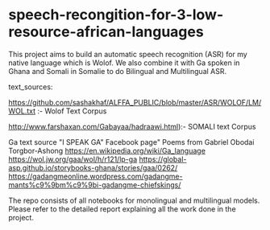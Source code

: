 # speech-recongition-for-3-low-resource-african-languages

This project aims to build an automatic speech recognition (ASR) for my native language which is Wolof. We also combine it with Ga spoken in Ghana and Somali in Somalie to do Bilingual and Multilingual ASR.

text_sources:

https://github.com/sashakhaf/ALFFA_PUBLIC/blob/master/ASR/WOLOF/LM/WOL.txt :- Wolof Text Corpus

http://www.farshaxan.com/Gabayaa/hadraawi.html):- SOMALI text Corpus

Ga text source "I SPEAK GA" Facebook page" Poems from Gabriel Obodai Torgbor-Ashong https://en.wikipedia.org/wiki/Ga_language https://wol.jw.org/gaa/wol/h/r121/lp-ga https://global-asp.github.io/storybooks-ghana/stories/gaa/0262/ https://gadangmeonline.wordpress.com/gadangme-mants%c9%9bm%c9%9bi-gadangme-chiefskings/

The repo consists of all notebooks for monolingual and multilingual models. Please refer to the detailed report explaining all the work done in the project.
